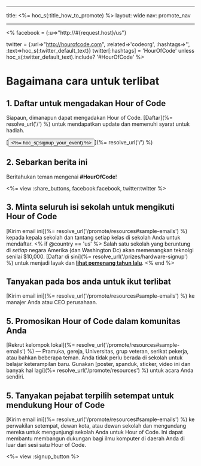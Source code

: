 * * *

title: <%= hoc_s(:title_how_to_promote) %> layout: wide nav: promote_nav

* * *

<% facebook = {:u=>"http://#{request.host}/us"}

twitter = {:url=>"http://hourofcode.com", :related=>'codeorg', :hashtags=>'', :text=>hoc_s(:twitter_default_text)} twitter[:hashtags] = 'HourOfCode' unless hoc_s(:twitter_default_text).include? '#HourOfCode' %>

# Bagaimana cara untuk terlibat

## 1. Daftar untuk mengadakan Hour of Code

Siapaun, dimanapun dapat mengadakan Hour of Code. [Daftar](%= resolve_url('/') %) untuk mendapatkan update dan memenuhi syarat untuk hadiah.   


[<button><%= hoc_s(:signup_your_event) %></button>](%= resolve_url('/') %)

## 2. Sebarkan berita ini

Beritahukan teman mengenai **#HourOfCode**!

<%= view :share_buttons, facebook:facebook, twitter:twitter %>

## 3. Minta seluruh isi sekolah untuk mengikuti Hour of Code

[Kirim email ini](%= resolve_url('/promote/resources#sample-emails') %) kepada kepala sekolah dan tantang setiap kelas di sekolah Anda untuk mendaftar. <% if @country == 'us' %> Salah satu sekolah yang beruntung di *setiap* negara Amerika (dan Washington Dc) akan memenangkan teknolgi senilai $10,000. [Daftar di sini](%= resolve_url('/prizes/hardware-signup') %) untuk menjadi layak dan [**lihat pemenang tahun lalu**](http://codeorg.tumblr.com/post/104109522378/prize-winners). <% end %>

## Tanyakan pada bos anda untuk ikut terlibat

[Kirim email ini](%= resolve_url('/promote/resources#sample-emails') %) ke manajer Anda atau CEO perusahaan.

## 5. Promosikan Hour of Code dalam komunitas Anda

[Rekrut kelompok lokal](%= resolve_url('/promote/resources#sample-emails') %) — Pramuka, gereja, Universitas, grup veteran, serikat pekerja, atau bahkan beberapa teman. Anda tidak perlu berada di sekolah untuk belajar keterampilan baru. Gunakan [poster, spanduk, sticker, video ini dan banyak hal lagi](%= resolve_url('/promote/resources') %) untuk acara Anda sendiri.

## 5. Tanyakan pejabat terpilih setempat untuk mendukung Hour of Code

[Kirim email ini](%= resolve_url('/promote/resources#sample-emails') %) ke perwakilan setempat, dewan kota, atau dewan sekolah dan mengundang mereka untuk mengunjungi sekolah Anda untuk Hour of Code. Ini dapat membantu membangun dukungan bagi ilmu komputer di daerah Anda di luar dari sesi satu Hour of Code.

<%= view :signup_button %>